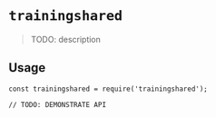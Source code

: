 # `trainingshared`

> TODO: description

## Usage

```
const trainingshared = require('trainingshared');

// TODO: DEMONSTRATE API
```
